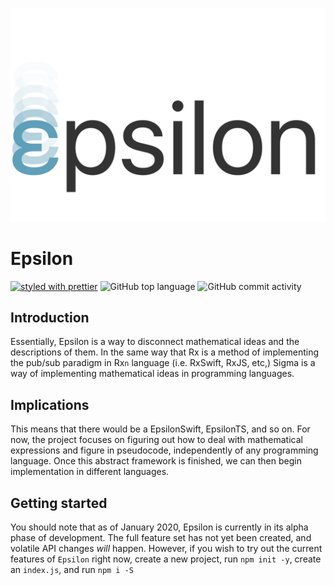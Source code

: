 ![Epsilon Project](assets/epsilon.png)

# Epsilon
[![styled with prettier](https://img.shields.io/badge/styled_with-prettier-ff69b4.svg)](https://github.com/prettier/prettier)
![GitHub top language](https://img.shields.io/github/languages/top/theiota/epsilon?color=blue)
![GitHub commit activity](https://img.shields.io/github/commit-activity/w/theiota/epsilon?color=lightblue)

## Introduction
Essentially, Epsilon is a way to disconnect mathematical ideas and the descriptions of them. In the same way that Rx is a method of implementing the pub/sub paradigm in Rx`n` language (i.e. RxSwift, RxJS, etc,) Sigma is a way of implementing mathematical ideas in programming languages.

## Implications
This means that there would be a EpsilonSwift, EpsilonTS, and so on. For now, the project focuses on figuring out how to deal with mathematical expressions and figure in pseudocode, independently of any programming language. Once this abstract framework is finished, we can then begin implementation in different languages.

## Getting started
You should note that as of January 2020, Epsilon is currently in its alpha phase of development. The full feature set has not yet been created, and volatile API changes _will_ happen. However, if you wish to try out the current features of `Epsilon` right now, create a new project, run `npm init -y`, create an `index.js`, and run `npm i -S `
